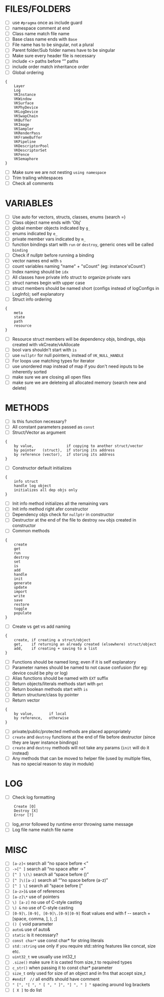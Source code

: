 # FILES/FOLDERS

- [ ] use `#pragma` once as include guard
- [ ] namespace comment at end
- [ ] Class name match file name
- [ ] Base class name ends with `Base`
- [ ] File name has to be singular, not a plural
- [ ] Parent folder/Sub folder names have to be singular
- [ ] Make sure every header file is necessary
- [ ] include <> paths before “” paths
- [ ] include order match inheritance order
- [ ] Global ordering
```
{
    Layer
    Log
    VKInstance
    VKWindow
    VKSurface
    VKPhyDevice
    VKLogDevice
    VKSwapChain
    VKBuffer
    VKImage
    VKSampler
    VKRenderPass
    VKFrameBuffer
    VKPipeline
    VKDescriptorPool
    VKDescriptorSet
    VKFence
    VKSemaphore
}
```
- [ ] Make sure we are not nesting `using namespace`
- [ ] Trim trailing whitespaces
- [ ] Check all comments

# VARIABLES

- [ ] Use auto for vectors, structs, classes, enums (search =)
- [ ] Class object name ends with 'Obj'
- [ ] global member objects indicated by `g_`
- [ ] enums indicated by `e_`
- [ ] private member vars indicated by `m_`
- [ ] function bindings start with `run` or `destroy`, generic ones will be called `binding`
- [ ] Check if nullptr before running a binding
- [ ] vector names end with `s`
- [ ] count variables naming "name" + "sCount" (eg: instance'sCount')
- [ ] Index naming should be `idx`
- [ ] All classes have private info struct to organize private vars
- [ ] struct names begin with upper case
- [ ] struct members should be named short (configs instead of logConfigs in LogInfo); self explanatory
- [ ] Struct info ordering
```
{
    meta
    state
    path
    resource
}
```
- [ ] Resource struct members will be dependency objs, bindings, objs created with vkCreate/vkAllocate
- [ ] bool vars shouldn't start with `is`
- [ ] use `nullptr` for null pointers, instead of `VK_NULL_HANDLE`
- [ ] For loops use matching types for iterator
- [ ] use unordered map instead of map if you don't need inputs to be inherently sorted
- [ ] make sure we are closing all open files
- [ ] make sure we are deleteing all allocated memory (search new and delete)

# METHODS

- [ ] Is this function necessary?
- [ ] All constant parameters passed as `const`
- [ ] Struct/Vector as argument
```
{
    by value,               if copying to another struct/vector
    by pointer   (struct),  if storing its address
    by reference (vector),  if storing its address
}
```
- [ ] Constructor default initializes
```
{
    info struct
    handle log object
    initializes all dep objs only
}
```
- [ ] Init info method initializes all the remaining vars
- [ ] Init info method right afer constructor
- [ ] Dependency objs check for `nullptr` in constructor
- [ ] Destructor at the end of the file to destroy `new` objs created in constructor
- [ ] Common methods
```
{
    create
    get
    run
    destroy
    set
    is
    add
    handle
    init
    generate
    update
    import
    write
    save
    restore
    toggle
    populate
}
```
- [ ] Create vs get vs add naming
```
{
    create, if creating a struct/object
    get,    if returning an already created (elsewhere) struct/object
    add,    if creating + saving to a list
}
```
- [ ] Functions should be named long; even if it is self explanatory
- [ ] Parameter names should be named to not cause confusion (for eg: device could be phy or log)
- [ ] Alias functions should be named with `EXT` suffix
- [ ] Return objects/literals methods start with `get`
- [ ] Return boolean methods start with `is`
- [ ] Return structure/class by pointer
- [ ] Return vector
```
{
    by value,       if local
    by reference,   otherwise
}
```
- [ ] private/public/protected methods are placed appropriately
- [ ] `create` and `destroy` functions at the end of file before destructor (since they are layer instance bindings)
- [ ] `create` and `destroy` methods will not take any params (`init` will do it instead)
- [ ] Any methods that can be moved to helper file (used by multiple files, has no special reason to stay in module)

# LOG

- [ ] Check log formatting
```
    Create [O]
    Destroy [X]
    Error [?]
```
- [ ] log_error followed by runtime error throwing same message
- [ ] Log file name match file name

# MISC

- [ ] `[a-z]<`                                  search all “no space before <”
- [ ] `->[^ ]`                                  search all “no space after ->”
- [ ] `[^ ] \(\)`                               search all “space before ()”
- [ ] `[^ ]\([a-z]`                             search all “”no space before (a-z)”
- [ ] `[^ ] \[`                                 search all “space before [”
- [ ] `[a-z>]&`                                 use of references
- [ ] `[a-z]\*`                                 use of pointers
- [ ] `\) [a-z]`                                no use of C-style casting
- [ ] `\) &`                                    no use of C-style casting
- [ ] `[0-9]\.[0-9], [0-9]\.[0-9][0-9]`         float values end with f -- search + [space, comma, ], ), ;]
- [ ] `() {`                                    void parameter
- [ ] `auto&`                                   use of auto&
- [ ] `static`                                  is it necessary?
- [ ] `const char*`                             use const char* for string literals
- [ ] `std::string`                             use only if you require std::string features like concat, size etc.
- [ ] `uint32_t`                                we usually use int32_t
- [ ] `.size()`                                 make sure it is casted from size_t to required types
- [ ] `c_str()`                                 when passing it to const char* parameter
- [ ] `size_t`                                  only used for size of an object and in fns that accept size_t
- [ ] `#endif  //`                              all endifs should have comment
- [ ] `" [", "[ ", " [ ", " ]", "] ", " ] "`    spacing around log brackets
- [ ] `[ X ]`                                   to do list
